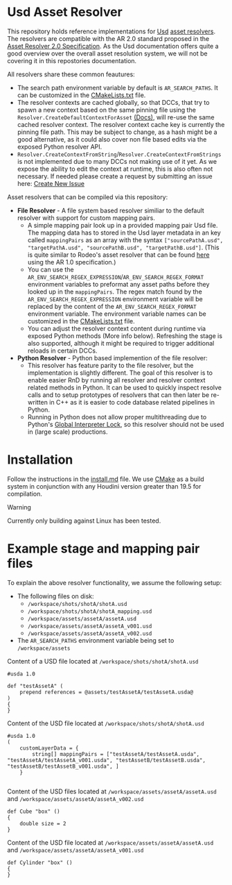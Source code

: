 # Usd Asset Resolver
This repository holds reference implementations for [Usd](https://openusd.org/release/index.html) [asset resolvers](https://openusd.org/release/glossary.html#usdglossary-assetresolution). The resolvers are compatible with the AR 2.0 standard proposed in the [Asset Resolver 2.0 Specification](https://openusd.org/release/wp_ar2.html). As the Usd documentation offers quite a good overview over the overall asset resolution system, we will not be covering it in this repostories documentation.

All resolvers share these common feautures:
- The search path environment variable by default is ```AR_SEARCH_PATHS```. It can be customized in the [CMakeLists.txt](CMakeLists.txt) file.
- The resolver contexts are cached globally, so that DCCs, that try to spawn a new context based on the same pinning file using the ```Resolver.CreateDefaultContextForAsset``` [(Docs)](https://openusd.org/dev/api/class_ar_resolver.html), will re-use the same cached resolver context. The resolver context cache key is currently the pinning file path. This may be subject to change, as a hash might be a good alternative, as it could also cover non file based edits via the exposed Python resolver API.
- ```Resolver.CreateContextFromString```/```Resolver.CreateContextFromStrings``` is not implemented due to many DCCs not making use of it yet. As we expose the ability to edit the context at runtime, this is also often not necessary. If needed please create a request by submitting an issue here: [Create New Issue](https://github.com/LucaScheller/VFX-UsdAssetResolver/issues/new)

Asset resolvers that can be compiled via this repository:
- **File Resolver** - A file system based resolver similiar to the default resolver with support for custom mapping pairs.
    - A simple mapping pair look up in a provided mapping pair Usd file. The mapping data has to stored in the Usd layer metadata in an key called ```mappingPairs``` as an array with the syntax ```["sourcePathA.usd", "targetPathA.usd", "sourcePathB.usd", "targetPathB.usd"]```. (This is quite similar to Rodeo's asset resolver that can be found [here](https://github.com/rodeofx/rdo_replace_resolver) using the AR 1.0 specification.)
    - You can use the ```AR_ENV_SEARCH_REGEX_EXPRESSION```/```AR_ENV_SEARCH_REGEX_FORMAT``` environment variables to preformat any asset paths before they looked up in the ```mappingPairs```. The regex match found by the ```AR_ENV_SEARCH_REGEX_EXPRESSION``` environment variable will be replaced by the content of the  ```AR_ENV_SEARCH_REGEX_FORMAT``` environment variable. The environment variable names can be customized in the [CMakeLists.txt](CMakeLists.txt) file.
    - You can adjust the resolver context content during runtime via exposed Python methods (More info below). Refreshing the stage is also supported, although it might be required to trigger additional reloads in certain DCCs.
- **Python Resolver** - Python based implemention of the file resolver:
    - This resolver has feature parity to the file resolver, but the implementation is slightly different. The goal of this resolver is to enable easier RnD by running all resolver and resolver context related methods in Python. It can be used to quickly inspect resolve calls and to setup prototypes of resolvers that can then later be re-written in C++ as it is easier to code database related pipelines in Python.
    - Running in Python does not allow proper multithreading due to Python's [Global Interpreter Lock](https://wiki.python.org/moin/GlobalInterpreterLock), so this resolver should not be used in (large scale) productions. 

# Installation
Follow the instructions in the [install.md](install.md) file. We use [CMake](https://cmake.org) as a build system in conjunction with any Houdini version greater than 19.5 for compilation.

> [!WARNING]
> Currently only building against Linux has been tested.

# Example stage and mapping pair files
To explain the above resolver functionality, we assume the following setup:
- The following files on disk:
    - `/workspace/shots/shotA/shotA.usd`
    - `/workspace/shots/shotA/shotA_mapping.usd`
    - `/workspace/assets/assetA/assetA.usd`
    - `/workspace/assets/assetA/assetA_v001.usd`
    - `/workspace/assets/assetA/assetA_v002.usd`
- The ```AR_SEARCH_PATHS``` environment variable being set to `/workspace/assets`

Content of a USD file located at `/workspace/shots/shotA/shotA.usd`
```
#usda 1.0

def "testAssetA" (
	prepend references = @assets/testAssetA/testAssetA.usda@
)
{
}
```
Content of the USD file located at `/workspace/shots/shotA/shotA.usd`

```
#usda 1.0
(
    customLayerData = {
        string[] mappingPairs = ["testAssetA/testAssetA.usda", "testAssetA/testAssetA_v001.usda", "testAssetB/testAssetB.usda", "testAssetB/testAssetB_v001.usda", ]
    }


```

Content of the USD files located at `/workspace/assets/assetA/assetA.usd` and `/workspace/assets/assetA/assetA_v002.usd`
```
def Cube "box" ()
{
    double size = 2
}
```
Content of the USD file located at `/workspace/assets/assetA/assetA.usd` and `/workspace/assets/assetA/assetA_v001.usd`
```
def Cylinder "box" ()
{
}
```